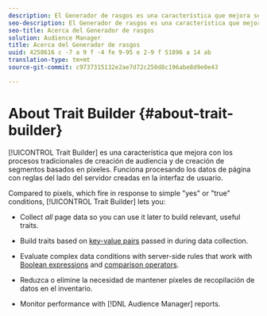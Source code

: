 ```yaml
---
description: El Generador de rasgos es una característica que mejora según los procesos tradicionales de creación de segmentos y creación de audiencias basados en píxeles. Funciona procesando los datos de página con reglas del lado del servidor creadas en la interfaz de usuario.
seo-description: El Generador de rasgos es una característica que mejora según los procesos tradicionales de creación de segmentos y creación de audiencias basados en píxeles. Funciona procesando los datos de página con reglas del lado del servidor creadas en la interfaz de usuario.
seo-title: Acerca del Generador de rasgos
solution: Audience Manager
title: Acerca del Generador de rasgos
uuid: 4258616 c -7 a 9 f -4 fe 9-95 e 2-9 f 51896 a 14 ab
translation-type: tm+mt
source-git-commit: c9737315132e2ae7d72c250d8c196abe8d9e0e43

---
```



# About Trait Builder {#about-trait-builder}

[!UICONTROL Trait Builder] es una característica que mejora con los procesos tradicionales de creación de audiencia y de creación de segmentos basados en píxeles. Funciona procesando los datos de página con reglas del lado del servidor creadas en la interfaz de usuario.

<!-- c_tb_about.xml -->

Compared to pixels, which fire in response to simple "yes" or "true" conditions, [!UICONTROL Trait Builder] lets you:

* Collect *all* page data so you can use it later to build relevant, useful traits.
* Build traits based on [key-value pairs](../../reference/key-value-pairs-explained.md) passed in during data collection.
* Evaluate complex data conditions with server-side rules that work with [Boolean expressions](../../reference/boolean-expressions-tsb.md) and [comparison operators](../../features/traits/trait-comparison-operators.md).

* Reduzca o elimine la necesidad de mantener píxeles de recopilación de datos en el inventario.
* Monitor performance with [!DNL Audience Manager] reports.